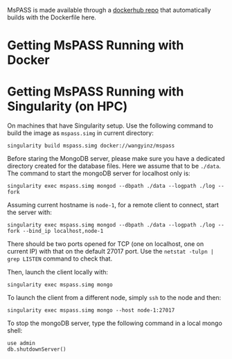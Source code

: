 MsPASS is made available through a [dockerhub repo](https://hub.docker.com/r/wangyinz/mspass) that automatically builds with the Dockerfile here. 

# Getting MsPASS Running with Docker

# Getting MsPASS Running with Singularity (on HPC)

On machines that have Singularity setup. Use the following command to build the image as `mspass.simg` in current directory:

    singularity build mspass.simg docker://wangyinz/mspass

Before staring the MongoDB server, please make sure you have a dedicated directory created for the database files. Here we assume that to be `./data`. The command to start the mongoDB server for localhost only is:

    singularity exec mspass.simg mongod --dbpath ./data --logpath ./log --fork


Assuming current hostname is `node-1`, for a remote client to connect, start the server with:

    singularity exec mspass.simg mongod --dbpath ./data --logpath ./log --fork --bind_ip localhost,node-1

There should be two ports opened for TCP (one on localhost, one on current IP) with that on the default 27017 port. Use the `netstat -tulpn | grep LISTEN` command to check that.

Then, launch the client locally with:

    singularity exec mspass.simg mongo


To launch the client from a different node, simply `ssh` to the node and then:

    singularity exec mspass.simg mongo --host node-1:27017

To stop the mongoDB server, type the following command in a local mongo shell:

    use admin
    db.shutdownServer()
